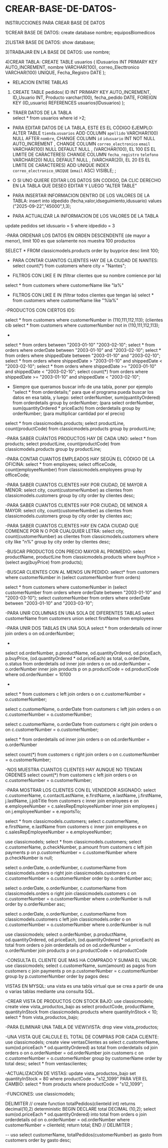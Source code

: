# CREAR-BASE-DE-DATOS-
INSTRUCCIONES PARA CREAR BASE DE DATOS

1)CREAR BASE DE DATOS:   create database nombre;   equiposBiomedicos

2)LISTAR BASE DE DATOS: show database;

3)TRABAJAR EN LA BASE DE DATOS:  use nombre;

4)CREAR TABLA: 
	CREATE TABLE usuarios (
	IDusuarios INT PRIMARY KEY AUTO_INCREMENT,
	nombre VARCHAR(100),
	correo_Electtronico VARCHAR(100) UNIQUE,
	Fecha_Registro DATE
);

- RELACION ENTRE TABLAS

1) CREATE TABLE pedidos(
	ID INT PRIMARY KEY AUTO_INCREMENT,
	ID_Usuario INT,
	Producto varchar(100),
	fecha_pedido DATE,
	FOREIGN KEY (ID_usuario) REFERENCES usuarios(IDusuarios)
);

- TRAER DATOS DE LA TABLA        
select * from usuarios where id >2;

- PARA EDITAR DATOS DE LA TABLA, ESTE ES EL CÓDIGO EJEMPLO:
ALTER TABLE `tienda`.`usuarios` 
ADD COLUMN `apellido` VARCHAR(100) NULL AFTER `nombre`,
CHANGE COLUMN `id` `idusuario` INT NOT NULL AUTO_INCREMENT ,
CHANGE COLUMN `correo_electronico` `email` VARCHAR(100) NULL DEFAULT NULL ,      (VARCHAR(100), EL 100 ES EL LIMITE DE CARACTERES)
CHANGE COLUMN `fecha_registro` `telefono` VARCHAR(20) NULL DEFAULT NULL ,        (VARCHAR(20), EL 20 ES EL LIMITE DE CARACTERES)
ADD UNIQUE INDEX `correo_electronico_UNIQUE` (`email` ASC) VISIBLE;
;

- O SI UNO QUIERE EDITAR LOS DATOS SIN CODIGO, DA CLIC DERECHO EN LA TABLA QUE DESEO EDITAR Y LUEGO "ALTER TABLE"

- PARA INSERTAR INFORMACION DENTRO DE LOS VALORES DE LA TABLA:
insert into idpedido (fecha,valor,idseguimiento,idusuario) 
values ("2025-09-22","45000",1,3);

- PARA ACTUALIZAR LA INFORMACION DE LOS VALORES DE LA TABLA

update pedidos set idusuario = 5 where idpedido = 3


-PARA ORDENAR LOS DATOS EN ORDEN DESCENDENTE (de mayor a menor), limit 100 es que solamente nos muestra 100 productos

SELECT * FROM classicmodels.products order by buyprice desc limit 100;

- PARA CONTAR CUANTOS CLIENTES HAY DE LA CIUDAD DE NANTES:
select count(*) from customers where city = "Nantes";

- FILTROS CON LIKE E IN (filtrar clientes que su nombre comience por la)

select * from customers where customerName like "la%" 

- FILTROS CON LIKE E IN (filtrar todos clientes que tengan la)
select * from customers where customerName like "%la%"

-PRODUCTOS CON CIERTOS IDS:

select * from customers where customerNumber in (110,111,112,113); (clientes cib
select * from customers where customerNumber not in (110,111,112,113);

- 
select * from orders between "2003-01-10" "2003-02-10";
select * from orders where orderDate between "2003-01-10" and "2003-02-10";
select * from orders where shippedDate between "2003-01-10" and "2003-02-10";
select * from orders where shippedDate > "2003-01-10" and shippedDate < "2003-02-10";
select * from orders where shippedDate >= "2003-01-10" and shippedDate < "2003-02-10";
select count(*) from orders where shippedDate >= "2003-01-10" and shippedDate < "2003-02-10";

- Siempre que queramos buscar info de una tabla, poner por ejemplo "select * from orderdetails;" para que el programa pueda buscar los datos en esa tabla, y luego:
select orderNumber, sum(quantityOrdered) from orderdetails group by orderNumber; (para 
select orderNumber, sum(quantityOrdered * priceEach) from orderdetails group by orderNumber; (para multiplicar cantidad por el precio)

select * from classicmodels.products;
select productLine, count(productCode) from classicmodels.products group by productLine;

-PARA SABER CUÁNTOS PRODUCTOS HAY DE CADA UNO:
select * from products;
select productLine, count(productCode) from classicmodels.products group by productLine;

-PARA CONTAR CUANTOS EMPLEADOS HAY SEGÚN EL CÓDIGO DE LA OFICINA:
select * from employees;
select officeCode, count(employeeNumber) from classicmodels.employees group by officeCode;

-PARA SABER CUANTOS CLIENTES HAY POR CIUDAD, DE MAYOR A MENOR:
select city, count(customerNumber) as clientes from classicmodels.customers group by city order by clientes desc;

-PARA SABER CUANTOS CLIENTES HAY POR CIUDAD, DE MENOR A MAYOR:
select city, count(customerNumber) as clientes from classicmodels.customers group by city order by clientes asc;

-PARA SABER CUANTOS CLIENTES HAY EN CADA CIUDAD QUE COMIENCE POR N O POR CUALQUIER LETRA:
select city, count(customerNumber) as clientes from classicmodels.customers where city like "n%" group by city order by clientes desc;

-BUSCAR PRODUCTOS CON PRECIO MAYOR AL PROMEDIO:
select productName, productLine
from classicmodels.products
 where buyPrice > (select avg(buyPrice) from products); 

-BUSCAR CLIENTES CON AL MENOS UN PEDIDO:
select* from customers where customerNumber in (select customerNumber from orders)

select * from customers 
where customerNumber in (select customerNumber from orders where orderDate between "2003-01-10" and "2003-03-10");
select customerNumber from orders where orderDate between "2003-01-10" and "2003-03-10";

-PARA UNIR COLUMNAS EN UNA SOLA DE DIFERENTES TABLAS
select customerName from customers
union
select firstName from employees

-PARA UNIR DOS TABLAS EN UNA SOLA
select * from orderdetails od 
inner join orders o 
on od.orderNumber;

-
select od.orderNumber, p.productName, od.quantityOrdered, od.priceEach, p.buyPrice, (od.quantityOrdered * od.priceEach) as total, o.orderDate, o.status
from orderdetails od
inner join orders o
on od.orderNumber = o.orderNumber
inner join products p
on p.productCode = od.productCode
where od.orderNumber = 10100

-
select * from customers c
left join orders o
on c.customerNumber = o.customerNumber;

select c.customerName, o.orderDate from customers c
left join orders o
on c.customerNumber = o.customerNumber;

select c.customerName, o.orderDate from customers c
right join orders o
on c.customerNumber = o.customerNumber;

select * from orderdetails od
inner join orders o
on od.orderNumber = o.orderNumber

select count(*) from customers c
right join orders o
on c.customerNumber = o.customerNumber;

-NOS MUESTRA CUANTOS CLIENTES HAY AUNQUE NO TENGAN ORDENES
select count(*) from customers c
left join orders o
on c.customerNumber = o.customerNumber;

-PARA MOSTRAR LOS CLIENTES CON EL VENDEDOR ASIGNADO:
select c.customerName, c.contactLastName, e.firstName, e.lastName, j.firstName, j.lastName, j.jobTitle from customers c
inner join employees e
on e.employeeNumber = c.salesRepEmployeeNumber
inner join employees j
on j.employeeNumber = e.reportsTo;

select * from classicmodels.customers;
select c.customerName, e.firstName, e.lastName
from customers c 
inner join employees e
on c.salesRepEmployeeNumber = e.employeeNumber;

use classicmodels;
select * from classicmodels.customers;
select c.customerName, p.checkNumber, p.amount
from customers c
left join payments p
on p.customerNumber = c.customerNumber
where p.checkNumber is null;

select o.orderDate, o.orderNumber, c.customerName from classicmodels.orders o 
right join classicmodels.customers c
on c.customerNumber = o.customerNumber
order by o.orderNumber asc;

select o.orderDate, o.orderNumber, c.customerName from classicmodels.orders o 
right join classicmodels.customers c
on c.customerNumber = o.customerNumber
where o.orderNumber is null
order by o.orderNumber asc;

select o.orderDate, o.orderNumber, c.customerName
from classicmodels.customers c
left join classicmodels.order o 
on c.customerNumber = o.customerNumber
where o.orderNumber is null

use classicmodels;
select o.orderNumber, p.productName, od.quantityOrdered, od.priceEach, (od.quantityOrdered * od.priceEach) as total
from orders o
join orderdetails od
on od.orderNumber = o.orderNumber
join products p
on p.productCode = od.productCode

-CONSULTA EL CLIENTE QUE MAS HA COMPRADO Y SUMAR EL VALOR:
use classicmodels;
select c.customerName, sum(amount) as pagos
from customers c
join payments p
on p.customerNumber = c.customerNumber
group by p.customerNumber
order by pagos desc

VISTAS EN MYSQL: una vista es una tabla virtual que se crea a partir de una o varias tablas mediante una consulta SQL.

-CREAR VISTA DE PRODUCTOS CON STOCK BAJO:
use classicmodels;
create view vista_productos_bajo as
select productCode, productName, quantityInStock from classicmodels.products
where quantityInStock < 10;
select * from vista_productos_bajo;

-PARA ELIMINAR UNA TABLA DE VIEW(VISTA:
drop view vista_productos;

-UNA VISTA QUE CALCULE EL TOTAL DE COMPRAS POR CADA CLIENTE:
use classicmodels;
create view ventasClientes as
select c.customerName, sum(od.priceEach * od.quantityOrdered) as total
from orderdetails od
join orders o
on o.orderNumber = od.orderNumber
join customers c
on c.customerNumber = o.customerNumber
group by customerName
order by total desc;
select * from ventasclientes;

-ACTUALIZACIÓN DE VISTAS:
update vista_productos_bajo set quantityInStock = 80 where productCode = "s12_1099"
PARA VER EL CAMBIO:
select * from products where productCode = "s12_1099";

-FUNCIONES:
use classicmodels;

DELIMITER //
create function totalPedidos(clienteId int)
returns decimal(10,2)
deterministic
BEGIN
DECLARE total DECIMAL (10,2);
select sum(od.priceEach * od.quantityOrdered) into total
from orders o
join orderdetails od
on o.orderNumber = od.orderNumber
where customerNumber = clienteId;
return total;
END //
DELIMITER ;

-- uso
select customerName, totalPedidos(customerNumber) as gasto
from customers order by gasto desc;

